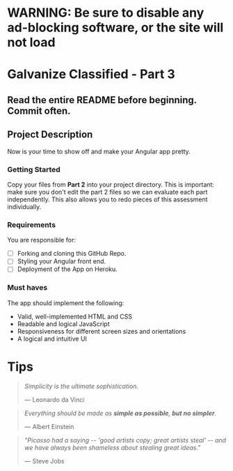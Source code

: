 # WARNING: Be sure to disable any ad-blocking software, or the site will not load

# Galvanize Classified - Part 3

## Read the entire README before beginning. Commit often.

## Project Description

Now is your time to show off and make your Angular app pretty.

### Getting Started

Copy your files from **Part 2** into your project directory.  This is important: make sure you don't edit the part 2 files so we can evaluate each part independently.  This also allows you to redo pieces of this assessment individually.

### Requirements

You are responsible for:

- [ ] Forking and cloning this GitHub Repo.
- [ ] Styling your Angular front end.
- [ ] Deployment of the App on Heroku.

### Must haves

The app should implement the following:

- Valid, well-implemented HTML and CSS
- Readable and logical JavaScript
- Responsiveness for different screen sizes and orientations
- A logical and intuitive UI

# Tips

> *Simplicity is the ultimate sophistication*.
>
> — Leonardo da Vinci 

> *Everything should be made as **simple as possible**, **but no simpler**.*
>
> — Albert Einstein

> *"Picasso had a saying -- 'good artists copy; great artists steal' -- and we have always been shameless about stealing great ideas."*
>
> — Steve Jobs
